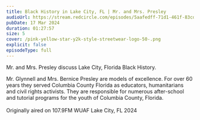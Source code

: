 ```yaml
---
title: Black History in Lake City, FL | Mr. and Mrs. Presley
audioUrl: https://stream.redcircle.com/episodes/5aafedff-71d1-461f-83cd-835e7e467425/stream.mp3
pubDate: 17 Mar 2024
duration: 01:27:57
size: 5
cover: /pink-yellow-star-y2k-style-streetwear-logo-50-.png
explicit: false
episodeType: full
---
```

Mr. and Mrs. Presley discuss Lake City, Florida Black History. 

Mr. Glynnell and Mrs. Bernice Presley are models of excellence. For over 60 years they served Columbia County Florida as educators, humanitarians and civil rights activists. They are responsible for numerous after-school and tutorial programs for the youth of Columbia County, Florida. \
\
Originally aired on 107.9FM WUAF Lake City, FL 2024
